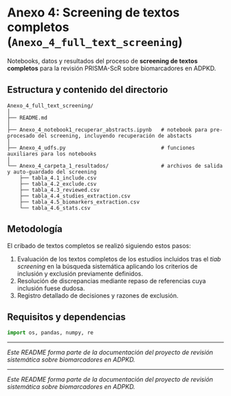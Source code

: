# Anexo 4: Screening de textos completos (`Anexo_4_full_text_screening`)

Notebooks, datos y resultados del proceso de **screening de textos completos** para la revisión PRISMA-ScR sobre biomarcadores en ADPKD.

## Estructura y contenido del directorio

```
Anexo_4_full_text_screening/
│
├── README.md
│
├── Anexo_4_notebook1_recuperar_abstracts.ipynb   # notebook para pre-procesado del screening, incluyendo recuperación de abstacts
│
├── Anexo_4_udfs.py                               # funciones auxiliares para los notebooks
│
└── Anexo_4_carpeta_1_resultados/                 # archivos de salida y auto-guardado del screening
    ├── tabla_4.1_include.csv
    ├── tabla_4.2_exclude.csv
    ├── tabla_4.3_reviewed.csv
    ├── tabla_4.4_studies_extraction.csv
    ├── tabla_4.5_biomarkers_extraction.csv
    └── tabla_4.6_stats.csv
```

## Metodología

El cribado de textos completos se realizó siguiendo estos pasos:

1. Evaluación de los textos completos de los estudios incluidos tras el *tiab screening* en la búsqueda sistemática aplicando los criterios de inclusión y exclusión previamente definidos.
2. Resolución de discrepancias mediante repaso de referencias cuya inclusión fuese dudosa.
3. Registro detallado de decisiones y razones de exclusión.

## Requisitos y dependencias

```python
import os, pandas, numpy, re
```
---
*Este README forma parte de la documentación del proyecto de revisión sistemática sobre biomarcadores en ADPKD.*


---
*Este README forma parte de la documentación del proyecto de revisión sistemática sobre biomarcadores en ADPKD.*
